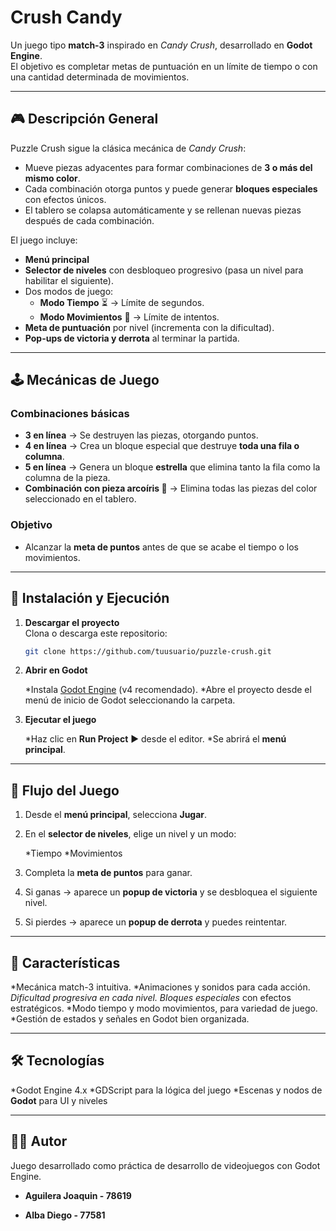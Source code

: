 # Crush Candy

Un juego tipo **match-3** inspirado en *Candy Crush*, desarrollado en **Godot Engine**.  
El objetivo es completar metas de puntuación en un límite de tiempo o con una cantidad determinada de movimientos.

---

## 🎮 Descripción General

Puzzle Crush sigue la clásica mecánica de *Candy Crush*:

- Mueve piezas adyacentes para formar combinaciones de **3 o más del mismo color**.  
- Cada combinación otorga puntos y puede generar **bloques especiales** con efectos únicos.  
- El tablero se colapsa automáticamente y se rellenan nuevas piezas después de cada combinación.

El juego incluye:  

- **Menú principal**  
- **Selector de niveles** con desbloqueo progresivo (pasa un nivel para habilitar el siguiente).  
- Dos modos de juego:  
  - **Modo Tiempo** ⏳ → Límite de segundos.  
  - **Modo Movimientos** 🎲 → Límite de intentos.  
- **Meta de puntuación** por nivel (incrementa con la dificultad).  
- **Pop-ups de victoria y derrota** al terminar la partida.

---

## 🕹️ Mecánicas de Juego

### Combinaciones básicas

- **3 en línea** → Se destruyen las piezas, otorgando puntos.  
- **4 en línea** → Crea un bloque especial que destruye **toda una fila o columna**.  
- **5 en línea** → Genera un bloque **estrella** que elimina tanto la fila como la columna de la pieza.  
- **Combinación con pieza arcoíris 🌈** → Elimina todas las piezas del color seleccionado en el tablero.  

### Objetivo

- Alcanzar la **meta de puntos** antes de que se acabe el tiempo o los movimientos.  

---

## 📂 Instalación y Ejecución

1. **Descargar el proyecto**  
   Clona o descarga este repositorio:

   ```bash
   git clone https://github.com/tuusuario/puzzle-crush.git


2. **Abrir en Godot**

   *Instala [Godot Engine](https://godotengine.org/download) (v4 recomendado).
   *Abre el proyecto desde el menú de inicio de Godot seleccionando la carpeta.

3. **Ejecutar el juego**

   *Haz clic en **Run Project** ▶️ desde el editor.
   *Se abrirá el **menú principal**.

---

## 📑 Flujo del Juego

1. Desde el **menú principal**, selecciona **Jugar**.
2. En el **selector de niveles**, elige un nivel y un modo:

   *Tiempo
   *Movimientos
3. Completa la **meta de puntos** para ganar.
4. Si ganas → aparece un **popup de victoria** y se desbloquea el siguiente nivel.
5. Si pierdes → aparece un **popup de derrota** y puedes reintentar.

---

## 🌟 Características

*Mecánica match-3 intuitiva.
*Animaciones y sonidos para cada acción.
*Dificultad progresiva en cada nivel.
*Bloques especiales** con efectos estratégicos.
*Modo tiempo y modo movimientos, para variedad de juego.
*Gestión de estados y señales en Godot bien organizada.

---

## 🛠️ Tecnologías

*Godot Engine 4.x
*GDScript para la lógica del juego
*Escenas y nodos de **Godot** para UI y niveles

---

## 👨‍💻 Autor

Juego desarrollado como práctica de desarrollo de videojuegos con Godot Engine.

- **Aguilera Joaquin - 78619**

- **Alba Diego - 77581**
